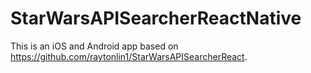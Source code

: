 # StarWarsAPISearcherReactNative

This is an iOS and Android app based on https://github.com/raytonlin1/StarWarsAPISearcherReact.
